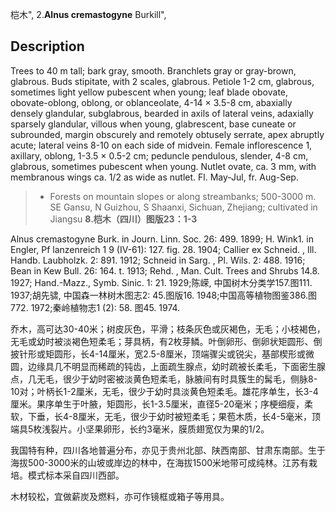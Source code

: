 桤木",
2.**Alnus cremastogyne** Burkill",

## Description
Trees to 40 m tall; bark gray, smooth. Branchlets gray or gray-brown, glabrous. Buds stipitate, with 2 scales, glabrous. Petiole 1-2 cm, glabrous, sometimes light yellow pubescent when young; leaf blade obovate, obovate-oblong, oblong, or oblanceolate, 4-14 ×  3.5-8 cm, abaxially densely glandular, subglabrous, bearded in axils of lateral veins, adaxially sparsely glandular, villous when young, glabrescent, base cuneate or subrounded, margin obscurely and remotely obtusely serrate, apex abruptly acute; lateral veins 8-10 on each side of midvein. Female inflorescence 1, axillary, oblong, 1-3.5 ×  0.5-2 cm; peduncle pendulous, slender, 4-8 cm, glabrous, sometimes pubescent when young. Nutlet ovate, ca. 3 mm, with membranous wings ca. 1/2 as wide as nutlet. Fl. May-Jul, fr. Aug-Sep.

> *  Forests on mountain slopes or along streambanks; 500-3000 m. SE Gansu, N Guizhou, S Shaanxi, Sichuan, Zhejiang; cultivated in Jiangsu
**8.桤木（四川）图版23：1-3**

Alnus cremastogyne Burk. in Journ. Linn. Soc. 26: 499. 1899; H. Wink1. in Engler, Pf lanzenreich 1 9 (IV-61): 127. fig. 28. 1904; Callier ex Schneid. , Ill. Handb. Laubholzk. 2: 891. 1912; Schneid in Sarg. , Pl. Wils. 2: 488. 1916; Bean in Kew Bull. 26: 164. t. 1913; Rehd. , Man. Cult. Trees and Shrubs 14.8. 1927; Hand.-Mazz., Symb. Sinic. 1: 21. 1929;陈嵘, 中国树木分类学157.图111. 1937;胡先骕, 中国森一林树木图志2: 45.图版16. 1948;中国高等植物图鉴386.图772. 1972;秦岭植物志1 (2): 58. 图45. 1974.

乔木，高可达30-40米；树皮灰色，平滑；枝条灰色或灰褐色，无毛；小枝褐色，无毛或幼时被淡褐色短柔毛；芽具柄，有2枚芽鳞。叶倒卵形、倒卵状矩圆形、倒披针形或矩圆形，长4-14厘米，宽2.5-8厘米，顶端骤尖或锐尖，基部楔形或微圆，边缘具几不明显而稀疏的钝齿，上面疏生腺点，幼时疏被长柔毛，下面密生腺点，几无毛，很少于幼时密被淡黄色短柔毛，脉腋间有时具簇生的髯毛，侧脉8-10对；叶柄长1-2厘米，无毛，很少于幼时具淡黄色短柔毛。雄花序单生，长3-4厘米。果序单生于叶腋，矩圆形，长1-3.5厘米，直径5-20毫米；序梗细瘦，柔软，下垂，长4-8厘米，无毛，很少于幼时被短柔毛；果苞木质，长4-5毫米，顶端具5枚浅裂片。小坚果卵形，长约3毫米，膜质翅宽仅为果的1/2。

我国特有种，四川各地普遍分布，亦见于贵州北部、陕西南部、甘肃东南部。生于海拔500-3000米的山坡或岸边的林中，在海拔1500米地带可成纯林。江苏有栽培。模式标本采自四川西部。

木材较松，宜做薪炭及燃料，亦可作镜框或箱子等用具。
